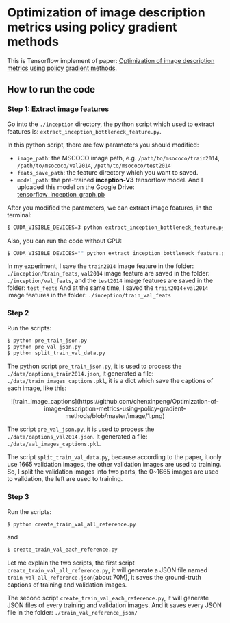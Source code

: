 # Optimization of image description metrics using policy gradient methods
This is Tensorflow implement of paper: [Optimization of image description metrics using policy gradient methods](https://arxiv.org/abs/1612.00370).

## How to run the code
### Step 1: Extract image features
Go into the `./inception` directory, the python script which used to extract features is: `extract_inception_bottleneck_feature.py`.

In this python script, there are few parameters you should modified:
 - `image_path`: the MSCOCO image path, e.g. `/path/to/msococo/train2014`, `/path/to/msococo/val2014`, `/path/to/msococo/test2014`
 - `feats_save_path`: the feature directory which you want to saved.
 - `model_path`: the pre-trained **inception-V3** tensorflow model. And I uploaded this model on the Google Drive: [tensorflow_inception_graph.pb](https://drive.google.com/open?id=0B65vBUruA6N4Y2dtVHBJMVhodjA)
 

After you modified the parameters, we can extract image features, in the terminal:
 ```bash
 $ CUDA_VISIBLE_DEVICES=3 python extract_inception_bottleneck_feature.py
 ```
Also, you can run the code without GPU:
 ```bash
 $ CUDA_VISIBLE_DEVICES="" python extract_inception_bottleneck_feature.py
 ```

In my experiment, I save the `train2014` image feature in the folder: `./inception/train_feats`, `val2014` image feature are saved in the folder: `./inception/val_feats`, and the `test2014` image features are saved in the folder: `test_feats`
And at the same time, I saved the `train2014`+`val2014` image features in the folder: `./inception/train_val_feats`

### Step 2
Run the scripts:
```bash
$ python pre_train_json.py
$ python pre_val_json.py
$ python split_train_val_data.py
```

The python script `pre_train_json.py`, it is used to process the `./data/captions_train2014.json`, it generated a file: `./data/train_images_captions.pkl`, it is a dict which save the captions of each image, like this:
<center>![train_image_captions](https://github.com/chenxinpeng/Optimization-of-image-description-metrics-using-policy-gradient-methods/blob/master/image/1.png)</center>

The script `pre_val_json.py`, it is used to process the `./data/captions_val2014.json`. it generated a file: `./data/val_images_captions.pkl`.

The script `split_train_val_data.py`, because according to the paper, it only use 1665 validation images, the other validation images are used to training. So, I split the validation images into two parts, the 0~1665 images are used to validation, the left are used to training.

### Step 3
Run the scripts:
```bash
$ python create_train_val_all_reference.py
```
and
```bash
$ create_train_val_each_reference.py
```

Let me explain the two scripts, the first script `create_train_val_all_reference.py`, it will generate a JSON file named `train_val_all_reference.json`(about 70M), it saves the ground-truth captions of training and validation images.

The second script `create_train_val_each_reference.py`, it will generate JSON files of every training and validation images. And it saves every JSON file in the folder: `./train_val_reference_json/`



